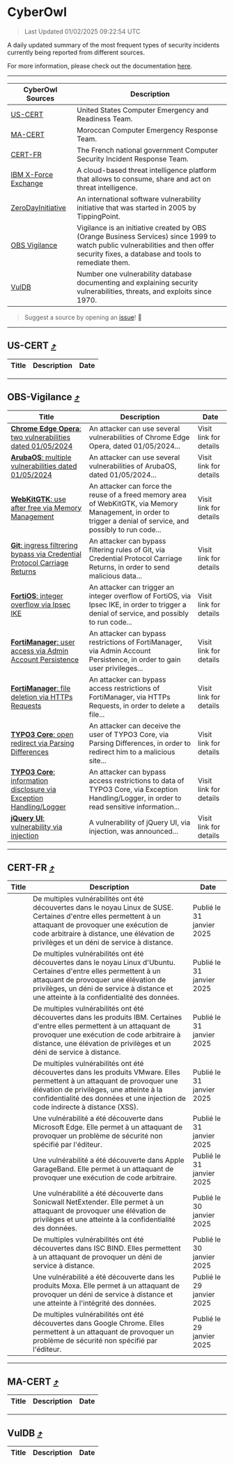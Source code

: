 
 <div id='top'></div>

# CyberOwl

 > Last Updated 01/02/2025 09:22:54 UTC
 
 A daily updated summary of the most frequent types of security incidents currently being reported from different sources.
 
 For more information, please check out the documentation [here](./docs/README.md).
 
 ---
 |CyberOwl Sources|Description|
 |---|---|
 |[US-CERT](#us-cert-arrow_heading_up)|United States Computer Emergency and Readiness Team.|
 |[MA-CERT](#ma-cert-arrow_heading_up)|Moroccan Computer Emergency Response Team.|
 |[CERT-FR](#cert-fr-arrow_heading_up)|The French national government Computer Security Incident Response Team.|
 |[IBM X-Force Exchange](#ibmcloud-arrow_heading_up)|A cloud-based threat intelligence platform that allows to consume, share and act on threat intelligence.|
 |[ZeroDayInitiative](#zerodayinitiative-arrow_heading_up)|An international software vulnerability initiative that was started in 2005 by TippingPoint.|
 |[OBS Vigilance](#obs-vigilance-arrow_heading_up)|Vigilance is an initiative created by OBS (Orange Business Services) since 1999 to watch public vulnerabilities and then offer security fixes, a database and tools to remediate them.|
 |[VulDB](#vuldb-arrow_heading_up)|Number one vulnerability database documenting and explaining security vulnerabilities, threats, and exploits since 1970.|
 
 > Suggest a source by opening an [issue](https://github.com/karimhabush/cyberowl/issues)! :raised_hands:
 ---

## US-CERT [:arrow_heading_up:](#cyberowl)

 |Title|Description|Date|
 |---|---|---|
 
 ---

## OBS-Vigilance [:arrow_heading_up:](#cyberowl)

 |Title|Description|Date|
 |---|---|---|
 |[<a href="https://vigilance.fr/vulnerability/Chrome-Edge-Opera-two-vulnerabilities-dated-01-05-2024-44188" class="noirorange"><b>Chrome  Edge  Opera</b>: two vulnerabilities dated 01/05/2024</a>](https://vigilance.fr/vulnerability/Chrome-Edge-Opera-two-vulnerabilities-dated-01-05-2024-44188)|An attacker can use several vulnerabilities of Chrome  Edge  Opera, dated 01/05/2024...|Visit link for details|
 |[<a href="https://vigilance.fr/vulnerability/ArubaOS-multiple-vulnerabilities-dated-01-05-2024-44187" class="noirorange"><b>ArubaOS</b>: multiple vulnerabilities dated 01/05/2024</a>](https://vigilance.fr/vulnerability/ArubaOS-multiple-vulnerabilities-dated-01-05-2024-44187)|An attacker can use several vulnerabilities of ArubaOS, dated 01/05/2024...|Visit link for details|
 |[<a href="https://vigilance.fr/vulnerability/WebKitGTK-use-after-free-via-Memory-Management-44175" class="noirorange"><b>WebKitGTK</b>: use after free via Memory Management</a>](https://vigilance.fr/vulnerability/WebKitGTK-use-after-free-via-Memory-Management-44175)|An attacker can force the reuse of a freed memory area of WebKitGTK, via Memory Management, in order to trigger a denial of service, and possibly to run code...|Visit link for details|
 |[<a href="https://vigilance.fr/vulnerability/Git-ingress-filtrering-bypass-via-Credential-Protocol-Carriage-Returns-46098" class="noirorange"><b>Git</b>: ingress filtrering bypass via Credential Protocol Carriage Returns</a>](https://vigilance.fr/vulnerability/Git-ingress-filtrering-bypass-via-Credential-Protocol-Carriage-Returns-46098)|An attacker can bypass filtering rules of Git, via Credential Protocol Carriage Returns, in order to send malicious data...|Visit link for details|
 |[<a href="https://vigilance.fr/vulnerability/FortiOS-integer-overflow-via-Ipsec-IKE-46090" class="noirorange"><b>FortiOS</b>: integer overflow via Ipsec IKE</a>](https://vigilance.fr/vulnerability/FortiOS-integer-overflow-via-Ipsec-IKE-46090)|An attacker can trigger an integer overflow of FortiOS, via Ipsec IKE, in order to trigger a denial of service, and possibly to run code...|Visit link for details|
 |[<a href="https://vigilance.fr/vulnerability/FortiManager-user-access-via-Admin-Account-Persistence-46077" class="noirorange"><b>FortiManager</b>: user access via Admin Account Persistence</a>](https://vigilance.fr/vulnerability/FortiManager-user-access-via-Admin-Account-Persistence-46077)|An attacker can bypass restrictions of FortiManager, via Admin Account Persistence, in order to gain user privileges...|Visit link for details|
 |[<a href="https://vigilance.fr/vulnerability/FortiManager-file-deletion-via-HTTPs-Requests-46072" class="noirorange"><b>FortiManager</b>: file deletion via HTTPs Requests</a>](https://vigilance.fr/vulnerability/FortiManager-file-deletion-via-HTTPs-Requests-46072)|An attacker can bypass access restrictions of FortiManager, via HTTPs Requests, in order to delete a file...|Visit link for details|
 |[<a href="https://vigilance.fr/vulnerability/TYPO3-Core-open-redirect-via-Parsing-Differences-46057" class="noirorange"><b>TYPO3 Core</b>: open redirect via Parsing Differences</a>](https://vigilance.fr/vulnerability/TYPO3-Core-open-redirect-via-Parsing-Differences-46057)|An attacker can deceive the user of TYPO3 Core, via Parsing Differences, in order to redirect him to a malicious site...|Visit link for details|
 |[<a href="https://vigilance.fr/vulnerability/TYPO3-Core-information-disclosure-via-Exception-Handling-Logger-46056" class="noirorange"><b>TYPO3 Core</b>: information disclosure via Exception Handling/Logger</a>](https://vigilance.fr/vulnerability/TYPO3-Core-information-disclosure-via-Exception-Handling-Logger-46056)|An attacker can bypass access restrictions to data of TYPO3 Core, via Exception Handling/Logger, in order to read sensitive information...|Visit link for details|
 |[<a href="https://vigilance.fr/vulnerability/jQuery-UI-vulnerability-via-injection-45781" class="noirorange"><b>jQuery UI</b>: vulnerability via injection</a>](https://vigilance.fr/vulnerability/jQuery-UI-vulnerability-via-injection-45781)|A vulnerability of jQuery UI, via injection, was announced...|Visit link for details|
 
 ---

## CERT-FR [:arrow_heading_up:](#cyberowl)

 |Title|Description|Date|
 |---|---|---|
 |[](https://www.cert.ssi.gouv.fr/avis/CERTFR-2025-AVI-0088/)|De multiples vulnérabilités ont été découvertes dans le noyau Linux de SUSE. Certaines d'entre elles permettent à un attaquant de provoquer une exécution de code arbitraire à distance, une élévation de privilèges et un déni de service à distance.|Publié le 31 janvier 2025|
 |[](https://www.cert.ssi.gouv.fr/avis/CERTFR-2025-AVI-0087/)|De multiples vulnérabilités ont été découvertes dans le noyau Linux d'Ubuntu. Certaines d'entre elles permettent à un attaquant de provoquer une élévation de privilèges, un déni de service à distance et une atteinte à la confidentialité des données.|Publié le 31 janvier 2025|
 |[](https://www.cert.ssi.gouv.fr/avis/CERTFR-2025-AVI-0086/)|De multiples vulnérabilités ont été découvertes dans les produits IBM. Certaines d'entre elles permettent à un attaquant de provoquer une exécution de code arbitraire à distance, une élévation de privilèges et un déni de service à distance.|Publié le 31 janvier 2025|
 |[](https://www.cert.ssi.gouv.fr/avis/CERTFR-2025-AVI-0085/)|De multiples vulnérabilités ont été découvertes dans les produits VMware. Elles permettent à un attaquant de provoquer une élévation de privilèges, une atteinte à la confidentialité des données et une injection de code indirecte à distance (XSS).|Publié le 31 janvier 2025|
 |[](https://www.cert.ssi.gouv.fr/avis/CERTFR-2025-AVI-0084/)|Une vulnérabilité a été découverte dans Microsoft Edge. Elle permet à un attaquant de provoquer un problème de sécurité non spécifié par l'éditeur.|Publié le 31 janvier 2025|
 |[](https://www.cert.ssi.gouv.fr/avis/CERTFR-2025-AVI-0083/)|Une vulnérabilité a été découverte dans Apple GarageBand. Elle permet à un attaquant de provoquer une exécution de code arbitraire.|Publié le 31 janvier 2025|
 |[](https://www.cert.ssi.gouv.fr/avis/CERTFR-2025-AVI-0082/)|Une vulnérabilité a été découverte dans Sonicwall NetExtender. Elle permet à un attaquant de provoquer une élévation de privilèges et une atteinte à la confidentialité des données.|Publié le 30 janvier 2025|
 |[](https://www.cert.ssi.gouv.fr/avis/CERTFR-2025-AVI-0081/)|De multiples vulnérabilités ont été découvertes dans ISC BIND. Elles permettent à un attaquant de provoquer un déni de service à distance.|Publié le 30 janvier 2025|
 |[](https://www.cert.ssi.gouv.fr/avis/CERTFR-2025-AVI-0080/)|Une vulnérabilité a été découverte dans les produits Moxa. Elle permet à un attaquant de provoquer un déni de service à distance et une atteinte à l'intégrité des données.|Publié le 29 janvier 2025|
 |[](https://www.cert.ssi.gouv.fr/avis/CERTFR-2025-AVI-0079/)|De multiples vulnérabilités ont été découvertes dans Google Chrome. Elles permettent à un attaquant de provoquer un problème de sécurité non spécifié par l'éditeur.|Publié le 29 janvier 2025|
 
 ---

## MA-CERT [:arrow_heading_up:](#cyberowl)

 |Title|Description|Date|
 |---|---|---|
 
 ---

## VulDB [:arrow_heading_up:](#cyberowl)

 |Title|Description|Date|
 |---|---|---|
 